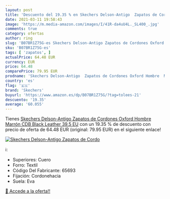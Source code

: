 ```yaml
---
layout: post
title: 'Descuento del 19.35 % en Skechers Delson-Antigo  Zapatos de Cordo'
date: 2021-03-11 19:58:43
image: 'https://m.media-amazon.com/images/I/41R-da4uU4L._SL400_.jpg'
comments: true
category: ofertas
author: ring
slug: 'B07BR1Z75G-es Skechers Delson-Antigo Zapatos de Cordones Oxford Hombre...'
sku: 'B07BR1Z75G-es'
tags: [ 'zapatos', ]
actualPrice: 64.48 EUR
currency: EUR
price: 64.48
comparePrice: 79.95 EUR
prodname: 'Skechers Delson-Antigo  Zapatos de Cordones Oxford Hombre  Marrón  CDB Black Leather   39.5 EU'
country: 'es'
flag: '🇪🇸'
brand: 'Skechers'
buyurl: 'https://www.amazon.es/dp/B07BR1Z75G/?tag=tolees-21'
descuento: '19.35'
average: '60.055'
---
```


Tienes [Skechers Delson-Antigo  Zapatos de Cordones Oxford Hombre  Marrón  CDB Black Leather   39.5 EU](https://www.amazon.es/dp/B07BR1Z75G/?tag=tolees-21) con un 19.35 % de descuento con precio de oferta de 64.48 EUR (original: 79.95 EUR) en el siguiente enlace!

[![Skechers Delson-Antigo  Zapatos de Cordo](https://m.media-amazon.com/images/I/41R-da4uU4L._SL400_.jpg)](https://www.amazon.es/dp/B07BR1Z75G/?tag=tolees-21)

ℹ️:

- Superiores: Cuero
- Forro: Textil
- Código Del Fabricante: 65693
- Fijación: Cordonehacia
- Suela: Eva

[🛒 Accede a la oferta!!](https://www.amazon.es/dp/B07BR1Z75G/?tag=tolees-21)
